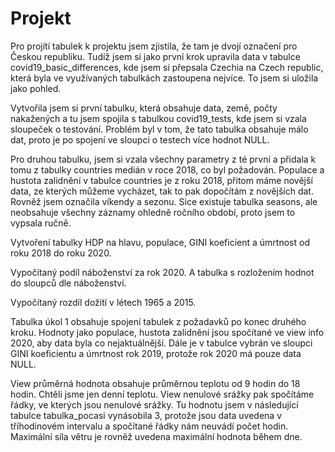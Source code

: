 # Projekt

Pro projítí tabulek k projektu jsem zjistila, že tam je dvojí označení pro Českou republiku. Tudíž jsem si jako první krok upravila data v tabulce covid19_basic_differences, kde jsem si přepsala Czechia na Czech republic, která byla ve využívaných tabulkách zastoupena nejvíce. To jsem si uložila jako pohled.

Vytvořila jsem si první tabulku, která obsahuje data, země, počty nakažených a tu jsem spojila s tabulkou covid19_tests, kde jsem si vzala sloupeček o testování. Problém byl v tom, že tato tabulka obsahuje málo dat, proto je po spojení ve sloupci o testech více hodnot NULL.

Pro druhou tabulku, jsem si vzala všechny parametry z té první a přidala k tomu z tabulky countries medián v roce 2018, co byl požadován. Populace a hustota zalidnění v tabulce countries je z roku 2018, přitom máme novější data, ze kterých můžeme vycházet, tak to pak dopočítám z novějších dat. Rovněž jsem označila víkendy a sezonu. Sice existuje tabulka seasons, ale neobsahuje všechny záznamy ohledně ročního období, proto jsem to vypsala ručně. 

Vytvoření tabulky HDP na hlavu, populace, GINI koeficient a úmrtnost od roku 2018 do roku 2020.

Vypočítaný podíl náboženství za rok 2020. A tabulka s rozložením hodnot do sloupců dle náboženství.

Vypočítaný rozdíl dožití v létech 1965 a 2015.

Tabulka úkol 1 obsahuje spojení tabulek z požadavků po konec druhého kroku. Hodnoty jako populace, hustota zalidnění jsou spočítané ve view info 2020, aby data byla co nejaktuálnější. Dále je v tabulce vybrán ve sloupci GINI koeficientu a úmrtnost rok 2019, protože rok 2020 má pouze data NULL.

View průměrná hodnota obsahuje průměrnou teplotu od 9 hodin do 18 hodin. Chtěli jsme jen denní teplotu. View nenulové srážky pak spočítáme řádky, ve kterých jsou nenulové srážky. Tu hodnotu jsem v následující tabulce tabulka_pocasi vynásobila 3, protože jsou data uvedena v tříhodinovém intervalu a spočítané řádky nám neuvádí počet hodin. Maximální síla větru je rovněž uvedena maximální hodnota během dne. 